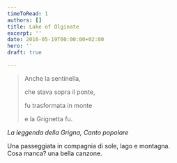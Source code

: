 ```yaml
---
timeToRead: 1
authors: []
title: Lake of Olginate
excerpt: ''
date: 2016-05-19T00:00:00+02:00
hero: ''
draft: true

---
```

> Anche la sentinella,
>
> che stava sopra il ponte,
>
> fu trasformata in monte
>
> e la Grignetta fu.

_La leggenda della Grigna, Canto popolare_

Una passeggiata in compagnia di sole, lago e montagna.  
Cosa manca? una bella canzone.